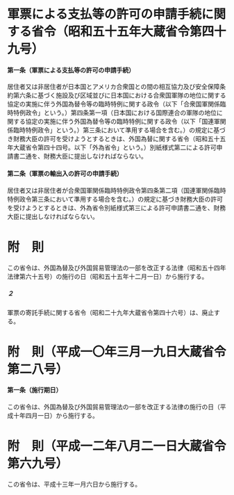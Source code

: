 # 軍票による支払等の許可の申請手続に関する省令（昭和五十五年大蔵省令第四十九号）
#### 第一条（軍票による支払等の許可の申請手続）
居住者又は非居住者が日本国とアメリカ合衆国との間の相互協力及び安全保障条約第六条に基づく施設及び区域並びに日本国における合衆国軍隊の地位に関する協定の実施に伴う外国為替令等の臨時特例に関する政令（以下「合衆国軍関係臨時特例政令」という。）第四条第一項（日本国における国際連合の軍隊の地位に関する協定の実施に伴う外国為替令等の臨時特例に関する政令（以下「国連軍関係臨時特例政令」という。）第三条において準用する場合を含む。）の規定に基づき財務大臣の許可を受けようとするときは、外国為替に関する省令（昭和五十五年大蔵省令第四十四号。以下「外為省令」という。）別紙様式第二による許可申請書二通を、財務大臣に提出しなければならない。
#### 第二条（軍票の輸出入の許可の申請手続）
居住者又は非居住者が合衆国軍関係臨時特例政令第四条第二項（国連軍関係臨時特例政令第三条において準用する場合を含む。）の規定に基づき財務大臣の許可を受けようとするときは、外為省令別紙様式第三による許可申請書二通を、財務大臣に提出しなければならない。
# 附　則
この省令は、外国為替及び外国貿易管理法の一部を改正する法律（昭和五十四年法律第六十五号）の施行の日（昭和五十五年十二月一日）から施行する。
##### ２
軍票の寄託手続に関する省令（昭和二十九年大蔵省令第四十六号）は、廃止する。
# 附　則（平成一〇年三月一九日大蔵省令第二八号）
#### 第一条（施行期日）
この省令は、外国為替及び外国貿易管理法の一部を改正する法律の施行の日（平成十年四月一日）から施行する。
# 附　則（平成一二年八月二一日大蔵省令第六九号）
この省令は、平成十三年一月六日から施行する。
